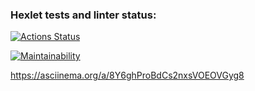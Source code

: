 ### Hexlet tests and linter status:
[![Actions Status](https://github.com/Katherini17/java-project-61/actions/workflows/hexlet-check.yml/badge.svg)](https://github.com/Katherini17/java-project-61/actions)

[![Maintainability](https://api.codeclimate.com/v1/badges/1d2220360170c435eb70/maintainability)](https://codeclimate.com/github/Katherini17/java-project-61/maintainability)

https://asciinema.org/a/8Y6ghProBdCs2nxsVOEOVGyg8